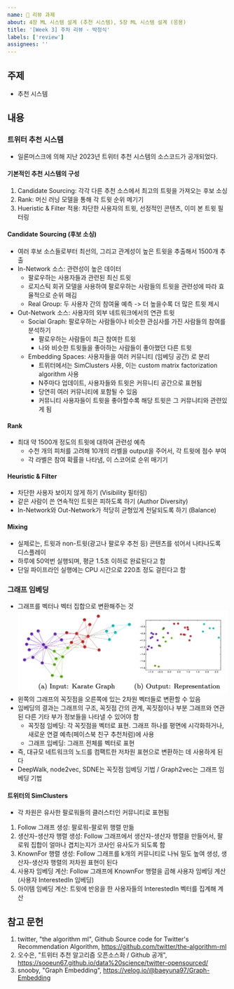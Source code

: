 ```yaml
---
name: 📝 리뷰 과제
about: 4장 ML 시스템 설계 (추천 시스템), 5장 ML 시스템 설계 (응용)
title: '[Week 3] 주차 리뷰 - 박정식'
labels: ['review']
assignees: ''
---
```


## 주제
- 추천 시스템

## 내용

### 트위터 추천 시스템
- 일론머스크에 의해 지난 2023년 트위터 추천 시스템의 소스코드가 공개되었다.

#### 기본적인 추천 시스템의 구성
1. Candidate Sourcing: 각각 다른 추천 소스에서 최고의 트윗을 가져오는 후보 소싱
2. Rank: 머신 러닝 모델을 통해 각 트윗 순위 메기기
3. Hueristic & Filter 적용: 차단한 사용자의 트윗, 선정적인 콘텐츠, 이미 본 트윗 필터링


#### Candidate Sourcing (후보 소싱)
- 여러 후보 소스들로부터 최선의, 그리고 관계성이 높은 트윗을 추출해서 1500개 추출
- In-Network 소스: 관련성이 높은 데이터
    - 팔로우하는 사용자들과 관련된 최신 트윗
    - 로지스틱 회귀 모델을 사용하여 팔로우하는 사람들의 트윗을 관련성에 따라 효율적으로 순위 매김
    - Real Group: 두 사용자 간의 참여율 예측 -> 더 높을수록 더 많은 트윗 제시
- Out-Network 소스: 사용자의 외부 네트워크에서의 연관 트윗
    - Social Graph: 팔로우하는 사람들이나 비슷한 관심사를 가진 사람들의 참여를 분석하기
        - 팔로우하는 사람들이 최근 참여한 트윗
        - 나와 비슷한 트윗들을 좋아하는 사람들이 좋아했던 다른 트윗
    - Embedding Spaces: 사용자들을 여러 커뮤니티 (임베딩 공간) 로 분리
        - 트위터에서는 SimClusters 사용, 이는 custom matrix factorization algorithm 사용
        - N주마다 업데이트, 사용자들와 트윗은 커뮤니티 공간으로 표현됨
        - 당연히 여러 커뮤니티에 포함될 수 있음
        - 커뮤니티 사용자들이 트윗을 좋아할수록 해당 트윗은 그 커뮤니티와 관련있게 됨

#### Rank
- 최대 약 1500개 정도의 트윗에 대하여 관련성 예측
    - 수천 개의 피처를 고려해 10개의 라벨을 output을 주어서, 각 트윗에 점수 부여
    - 각 라벨은 참여 확률을 나타냄, 이 스코어로 순위 매기기

#### Heuristic & Filter
- 차단한 사용자 보이지 않게 하기 (Visibility 필터링)
- 같은 사람이 쓴 연속적인 트윗은 피하도록 하기 (Author Diversity)
- In-Network와 Out-Network가 적당히 균형있게 전달되도록 하기 (Balance)

#### Mixing
- 실제로는, 트윗과 non-트윗(광고나 팔로우 추천 등) 콘텐츠를 섞어서 나타나도록 디스플레이
- 하루에 50억번 실행되며, 평균 1.5초 이하로 완료된다고 함
- 단일 파이프라인 실행에는 CPU 시간으로 220초 정도 걸린다고 함

### 그래프 임베딩
- 그래프를 벡터나 벡터 집합으로 변환해주는 것
![alt text](image1.png)
- 왼쪽의 그래프의 꼭짓점을 오른쪽에 있는 2차원 벡터들로 변환할 수 있음
- 임베딩의 결과는 그래프의 구조, 꼭짓점 간의 관계, 꼭짓점이나 부분 그래프와 연관된 다른 기타 부가 정보들을 나타낼 수 있어야 함
    - 꼭짓점 임베딩: 각 꼭짓점을 벡터로 표현. 그래프 하나를 평면에 시각화하거나, 새로운 연결 예측(페이스북 친구 추천처럼)에 사용
    - 그래프 임베딩: 그래프 전체를 벡터로 표현
- 즉, 대규모 네트워크의 노드를 컴팩트한 저차원 표현으로 변환하는 데 사용하게 된다
- DeepWalk, node2vec, SDNE는 꼭짓점 임베딩 기법 / Graph2vec는 그래프 임베딩 기법

#### 트위터의 SimClusters
- 각 차원은 유사한 팔로워들의 클러스터인 커뮤니티로 표현됨
1. Follow 그래프 생성: 팔로워-팔로위 행렬 만듦
2. 생산자-생산자 행렬 생성: Follow 그래프에서 생산자-생산자 행렬을 만들어서, 팔로워 집합이 얼마나 겹치는지가 코사인 유사도가 되도록 함
3. KnownFor 행렬 생성: Follow 그래프를 k개의 커뮤니티로 나눠 밀도 높여 생성, 생산자-생산자 행렬의 저차원 표현이 된다
4. 사용자 임베딩 계산: Follow 그래프에 KnownFor 행렬을 곱해 사용자 임베딩 계산 (사용자 InterestedIn 임베딩)
5. 아이템 임베딩 계산: 트윗에 반응을 한 사용자들의 InterestedIn 벡터를 집계해 계산


## 참고 문헌
<!-- 참고한 자료의 제목과 링크를 작성해주세요 -->
1. twitter, "the algorithm ml", Github Source code for Twitter's Recommendation Algorithm, https://github.com/twitter/the-algorithm-ml
2. 오수은, "트위터 추천 알고리즘 오픈소스화 / Github 공개", https://sooeun67.github.io/data%20science/twitter-opensourced/
3. snooby, "Graph Embedding", https://velog.io/@baeyuna97/Graph-Embedding